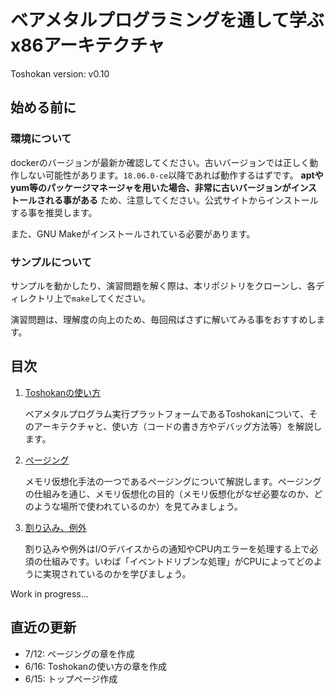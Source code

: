 # ベアメタルプログラミングを通して学ぶx86アーキテクチャ
Toshokan version: v0.10

## 始める前に
### 環境について
dockerのバージョンが最新か確認してください。古いバージョンでは正しく動作しない可能性があります。`18.06.0-ce`以降であれば動作するはずです。 **aptやyum等のパッケージマネージャを用いた場合、非常に古いバージョンがインストールされる事がある** ため、注意してください。公式サイトからインストールする事を推奨します。

また、GNU Makeがインストールされている必要があります。

### サンプルについて
サンプルを動かしたり、演習問題を解く際は、本リポジトリをクローンし、各ディレクトリ上で`make`してください。

演習問題は、理解度の向上のため、毎回飛ばさずに解いてみる事をおすすめします。

## 目次
1. [Toshokanの使い方](./toshokan/)

    ベアメタルプログラム実行プラットフォームであるToshokanについて、そのアーキテクチャと、使い方（コードの書き方やデバッグ方法等）を解説します。

1. [ページング](./paging/)

    メモリ仮想化手法の一つであるページングについて解説します。ページングの仕組みを通じ、メモリ仮想化の目的（メモリ仮想化がなぜ必要なのか、どのような場所で使われているのか）を見てみましょう。

1. [割り込み、例外](./interrupt/)

    割り込みや例外はI/Oデバイスからの通知やCPU内エラーを処理する上で必須の仕組みです。いわば「イベントドリブンな処理」がCPUによってどのように実現されているのかを学びましょう。

Work in progress...

## 直近の更新
- 7/12: ページングの章を作成
- 6/16: Toshokanの使い方の章を作成
- 6/15: トップページ作成